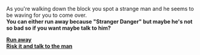 As you're walking down the block you spot a strange man and he seems to be waving for you to come over.  
**You can either run away because "Stranger Danger" but maybe he's not so bad so if you want maybe talk to him?**  

[**Run away**](returnhome.md)  
[**Risk it and talk to the man**](man-street.md)  